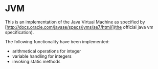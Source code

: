 # JVM
This is an implementation of the Java Virtual Machine as specified by [http://docs.oracle.com/javase/specs/jvms/se7/html/](the official java vm specification). 

The following functionality have been implemented:
* arithmetical operations for integer
* variable handling for integers
* invoking static methods

